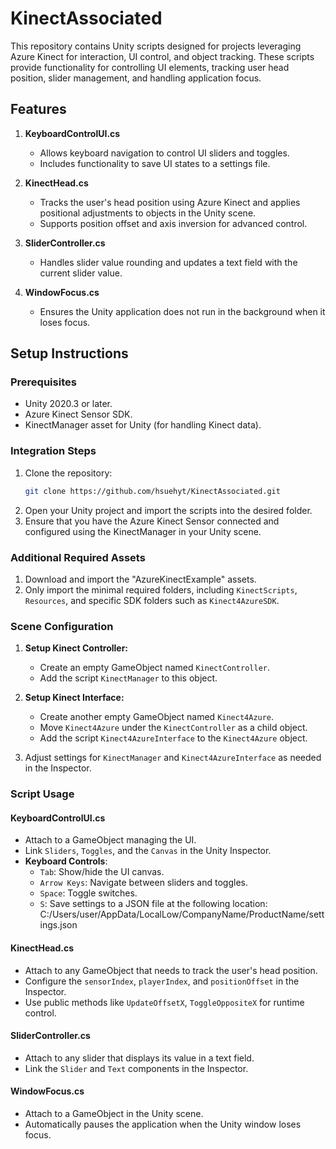 # KinectAssociated

This repository contains Unity scripts designed for projects leveraging Azure Kinect for interaction, UI control, and object tracking. These scripts provide functionality for controlling UI elements, tracking user head position, slider management, and handling application focus.

## Features

1. **KeyboardControlUI.cs**  
   - Allows keyboard navigation to control UI sliders and toggles.  
   - Includes functionality to save UI states to a settings file.  

2. **KinectHead.cs**  
   - Tracks the user's head position using Azure Kinect and applies positional adjustments to objects in the Unity scene.  
   - Supports position offset and axis inversion for advanced control.  

3. **SliderController.cs**  
   - Handles slider value rounding and updates a text field with the current slider value.  

4. **WindowFocus.cs**  
   - Ensures the Unity application does not run in the background when it loses focus.  

## Setup Instructions

### Prerequisites

- Unity 2020.3 or later.
- Azure Kinect Sensor SDK.
- KinectManager asset for Unity (for handling Kinect data).

### Integration Steps

1. Clone the repository:
   ```bash
   git clone https://github.com/hsuehyt/KinectAssociated.git
   ```
2. Open your Unity project and import the scripts into the desired folder.
3. Ensure that you have the Azure Kinect Sensor connected and configured using the KinectManager in your Unity scene.

### Additional Required Assets

1. Download and import the "AzureKinectExample" assets.
2. Only import the minimal required folders, including `KinectScripts`, `Resources`, and specific SDK folders such as `Kinect4AzureSDK`.

### Scene Configuration

1. **Setup Kinect Controller:**
   - Create an empty GameObject named `KinectController`.
   - Add the script `KinectManager` to this object.

2. **Setup Kinect Interface:**
   - Create another empty GameObject named `Kinect4Azure`.
   - Move `Kinect4Azure` under the `KinectController` as a child object.
   - Add the script `Kinect4AzureInterface` to the `Kinect4Azure` object.

3. Adjust settings for `KinectManager` and `Kinect4AzureInterface` as needed in the Inspector.

### Script Usage

#### KeyboardControlUI.cs
- Attach to a GameObject managing the UI.
- Link `Sliders`, `Toggles`, and the `Canvas` in the Unity Inspector.
- **Keyboard Controls**:
  - `Tab`: Show/hide the UI canvas.
  - `Arrow Keys`: Navigate between sliders and toggles.
  - `Space`: Toggle switches.
  - `S`: Save settings to a JSON file at the following location: C:/Users/user/AppData/LocalLow/CompanyName/ProductName/settings.json

#### KinectHead.cs
- Attach to any GameObject that needs to track the user's head position.
- Configure the `sensorIndex`, `playerIndex`, and `positionOffset` in the Inspector.
- Use public methods like `UpdateOffsetX`, `ToggleOppositeX` for runtime control.

#### SliderController.cs
- Attach to any slider that displays its value in a text field.
- Link the `Slider` and `Text` components in the Inspector.

#### WindowFocus.cs
- Attach to a GameObject in the Unity scene.
- Automatically pauses the application when the Unity window loses focus.